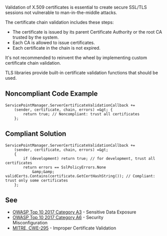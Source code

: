 
Validation of X.509 certificates is essential to create secure SSL/TLS sessions not vulnerable to man-in-the-middle attacks.

The certificate chain validation includes these steps:

- The certificate is issued by its parent Certificate Authority or the root CA trusted by the system.
- Each CA is allowed to issue certificates.
- Each certificate in the chain is not expired.


It's not recommended to reinvent the wheel by implementing custom certificate chain validation.

TLS libraries provide built-in certificate validation functions that should be used.

## Noncompliant Code Example


    ServicePointManager.ServerCertificateValidationCallback +=
        (sender, certificate, chain, errors) =&gt; {
            return true; // Noncompliant: trust all certificates
        };


## Compliant Solution


    ServicePointManager.ServerCertificateValidationCallback +=
        (sender, certificate, chain, errors) =&gt;
        {
            if (development) return true; // for development, trust all certificates
            return errors == SslPolicyErrors.None
                &amp;&amp; validCerts.Contains(certificate.GetCertHashString()); // Compliant: trust only some certificates
        };


## See

- [OWASP Top 10 2017 Category A3](https://www.owasp.org/index.php/Top_10-2017_A3-Sensitive_Data_Exposure) - Sensitive Data Exposure<br>
- [OWASP Top 10 2017 Category A6](https://www.owasp.org/index.php/Top_10-2017_A6-Security_Misconfiguration) - Security<br>  Misconfiguration
- [MITRE, CWE-295](https://cwe.mitre.org/data/definitions/295.html) - Improper Certificate Validation

